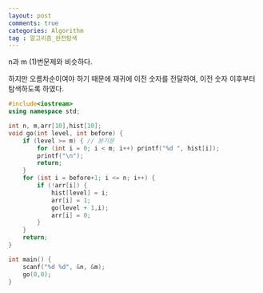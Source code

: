 ```yaml
---
layout: post
comments: true
categories: Algorithm
tag : 알고리즘_완전탐색
---
```


n과 m (1)번문제와 비슷하다.

하지만 오름차순이여야 하기 때문에 재귀에 이전 숫자를 전달하여, 이전 숫자 이후부터 탐색하도록 하였다.

```c++
#include<iostream>
using namespace std;

int n, m,arr[10],hist[10];
void go(int level, int before) {
	if (level >= m) { // 분기문
		for (int i = 0; i < m; i++) printf("%d ", hist[i]);
		printf("\n");
		return;
	}
	for (int i = before+1; i <= n; i++) {
		if (!arr[i]) {
			hist[level] = i;
			arr[i] = 1;
			go(level + 1,i);
			arr[i] = 0;
		}
	}
	return;
}

int main() {
	scanf("%d %d", &n, &m);
	go(0,0);
}
```
